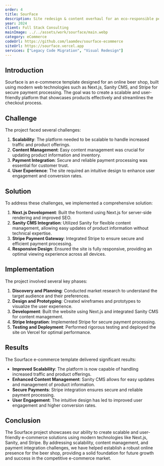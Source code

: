 ```yaml
---
order: 4
title: SourFace
description: Site redesign & content overhaul for an eco-responsible personal care brand.
year: 2024
client: Full Stack Consulting
mainImage: ../../assets/work/sourface/main.webp
category: eCommerce
codeUrl: https://github.com/laamdev/sourface-ecommerce
siteUrl: https://sourface.vercel.app
services: ["Legacy Code Migration", "Visual Redesign"]
---
```


## Introduction

Sourface is an e-commerce template designed for an online beer shop, built using modern web technologies such as Next.js, Sanity CMS, and Stripe for secure payment processing. The goal was to create a scalable and user-friendly platform that showcases products effectively and streamlines the checkout process.

## Challenge

The project faced several challenges:

1. **Scalability**: The platform needed to be scalable to handle increased traffic and product offerings.
2. **Content Management**: Easy content management was crucial for updating product information and inventory.
3. **Payment Integration**: Secure and reliable payment processing was essential for customer trust.
4. **User Experience**: The site required an intuitive design to enhance user engagement and conversion rates.

## Solution

To address these challenges, we implemented a comprehensive solution:

1. **Next.js Development**: Built the frontend using Next.js for server-side rendering and improved SEO.
2. **Sanity CMS Integration**: Utilized Sanity for flexible content management, allowing easy updates of product information without technical expertise.
3. **Stripe Payment Gateway**: Integrated Stripe to ensure secure and efficient payment processing.
4. **Responsive Design**: Ensured the site is fully responsive, providing an optimal viewing experience across all devices.

## Implementation

The project involved several key phases:

1. **Discovery and Planning**: Conducted market research to understand the target audience and their preferences.
2. **Design and Prototyping**: Created wireframes and prototypes to visualize the user experience.
3. **Development**: Built the website using Next.js and integrated Sanity CMS for content management.
4. **Stripe Integration**: Implemented Stripe for secure payment processing.
5. **Testing and Deployment**: Performed rigorous testing and deployed the site on Vercel for optimal performance.

## Results

The Sourface e-commerce template delivered significant results:

- **Improved Scalability**: The platform is now capable of handling increased traffic and product offerings.
- **Enhanced Content Management**: Sanity CMS allows for easy updates and management of product information.
- **Secure Payments**: Stripe integration ensures secure and reliable payment processing.
- **User Engagement**: The intuitive design has led to improved user engagement and higher conversion rates.

## Conclusion

The Sourface project showcases our ability to create scalable and user-friendly e-commerce solutions using modern technologies like Next.js, Sanity, and Stripe. By addressing scalability, content management, and payment integration challenges, we have helped establish a robust online presence for the beer shop, providing a solid foundation for future growth and success in the competitive e-commerce market.
